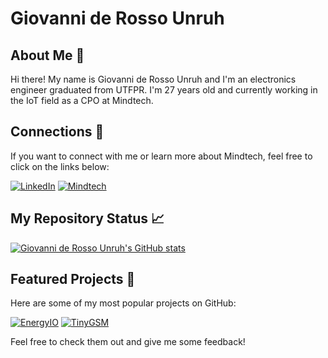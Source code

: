 # Giovanni de Rosso Unruh

## About Me :wave:

Hi there! My name is Giovanni de Rosso Unruh and I'm an electronics engineer graduated from UTFPR. I'm 27 years old and currently working in the IoT field as a CPO at Mindtech.

## Connections :iphone:

If you want to connect with me or learn more about Mindtech, feel free to click on the links below:

[![LinkedIn](https://img.shields.io/badge/LinkedIn-0077B5?style=for-the-badge&logo=linkedin&logoColor=white)](https://www.linkedin.com/in/giovanni-de-rosso-unruh/)
[![Mindtech](https://img.shields.io/badge/Mindtech-FF5733?style=for-the-badge&logo=&logoColor=white)](https://mindtech.com.br/)

## My Repository Status :chart_with_upwards_trend:

[![Giovanni de Rosso Unruh's GitHub stats](https://github-readme-stats.vercel.app/api?username=giovannirosso&show_icons=true&hide_title=false&include_all_commits=true&count_private=true&theme=dark)](#)

## Featured Projects :star2:

Here are some of my most popular projects on GitHub:

[![EnergyIO](https://github-readme-stats.vercel.app/api/pin/?username=giovannirosso&theme=dark&repo=EnergyIO-esp32)](https://github.com/giovannirosso/EnergyIO-esp32)
[![TinyGSM](https://github-readme-stats.vercel.app/api/pin/?username=giovannirosso&theme=dark&repo=TinyGSM)](https://github.com/vshymanskyy/TinyGSM)

Feel free to check them out and give me some feedback!
